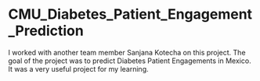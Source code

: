 # CMU_Diabetes_Patient_Engagement_Prediction
I worked with another team member Sanjana Kotecha on this project. The goal of the project was to predict Diabetes Patient Engagements in Mexico. It was a very useful project for my learning. 
